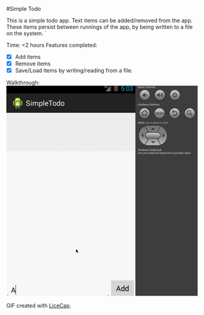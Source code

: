 #Simple Todo

This is a simple todo app. Text items can be added/removed from the app. These items persist between runnings of the app, by being written to a file on the system. `

Time: <2 hours
Features completed:

   * [x] Add items
   * [x] Remove items
   * [x] Save/Load items by writing/reading from a file.

Walkthrough:
![Video walkthrough](simple-todo.gif)

GIF created with [LiceCap](http://www.cockos.com/licecap/).
